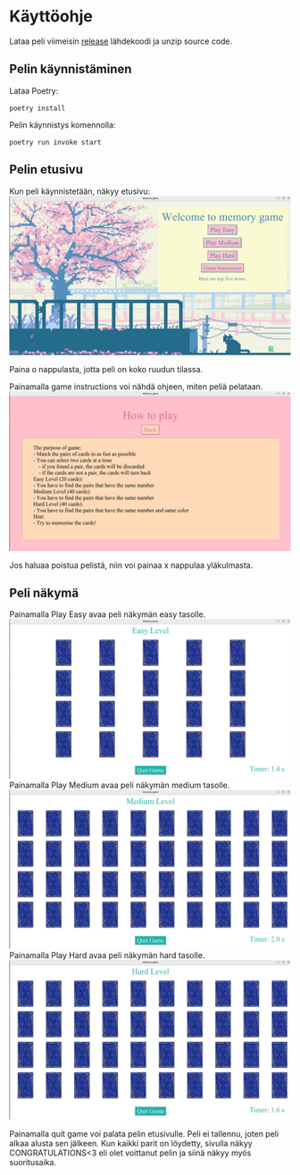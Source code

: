 # Käyttöohje
Lataa peli viimeisin [release](https://github.com/kxelina/python-elinanpeli/releases/tag/viikko6) lähdekoodi ja unzip source code. 

## Pelin käynnistäminen
Lataa Poetry:
```
poetry install
``` 
Pelin käynnistys komennolla:
```
poetry run invoke start
```

## Pelin etusivu
Kun peli käynnistetään, näkyy etusivu:
![etusivu](./kuvat/etusivu.png)

Paina o nappulasta, jotta peli on koko ruudun tilassa.

Painamalla game instructions voi nähdä ohjeen, miten peliä pelataan.
![howtoplay](./kuvat/how_to_play.png)

Jos haluaa poistua pelistä, niin voi painaa x nappulaa yläkulmasta.

## Peli näkymä
Painamalla Play Easy avaa peli näkymän easy tasolle.
![pelinäkymä](./kuvat/pelinäkymä_easy.png)
Painamalla Play Medium avaa peli näkymän medium tasolle.
![pelinäkymä](./kuvat/pelinäkymä_medium.png)
Painamalla Play Hard avaa peli näkymän hard tasolle.
![pelinäkymä](./kuvat/pelinäkymä_hard.png)

Painamalla quit game voi palata pelin etusivulle. Peli ei tallennu, joten peli alkaa alusta sen jälkeen. Kun kaikki parit on löydetty, sivulla näkyy CONGRATULATIONS<3 eli olet voittanut pelin ja siinä näkyy myös suoritusaika.



